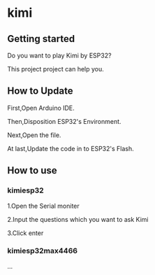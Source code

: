 # kimi



## Getting started

Do you want to play Kimi by ESP32?

This project project can help you.

## How to Update

First,Open Arduino IDE.

Then,Disposition ESP32's Environment.

Next,Open the file.

At last,Update the code in to ESP32's Flash.

## How to use

### kimiesp32

1.Open the Serial moniter

2.Input the questions which you want to ask Kimi

3.Click enter

### kimiesp32max4466

...